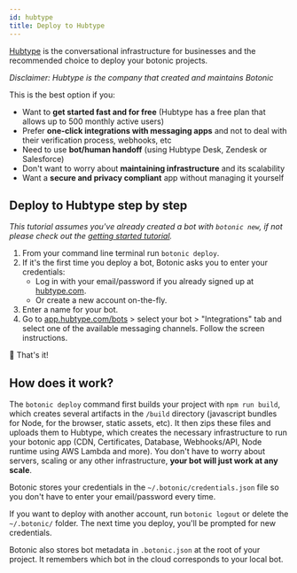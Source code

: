 ```yaml
---
id: hubtype
title: Deploy to Hubtype
---
```


[Hubtype](https://hubtype.com) is the conversational infrastructure for businesses and the recommended choice to deploy your botonic projects.

_Disclaimer: Hubtype is the company that created and maintains Botonic_

This is the best option if you:

- Want to **get started fast and for free** (Hubtype has a free plan that allows up to 500 monthly active users)
- Prefer **one-click integrations with messaging apps** and not to deal with their verification process, webhooks, etc
- Need to use **bot/human handoff** (using Hubtype Desk, Zendesk or Salesforce)
- Don't want to worry about **maintaining infrastructure** and its scalability
- Want a **secure and privacy compliant** app without managing it yourself

## Deploy to Hubtype step by step

_This tutorial assumes you've already created a bot with `botonic new`, if not please check out the [getting started tutorial](/docs/getting-started)._

1. From your command line terminal run `botonic deploy`.
2. If it's the first time you deploy a bot, Botonic asks you to enter your credentials:
   - Log in with your email/password if you already signed up at [hubtype.com](https://hubtype.com/).
   - Or create a new account on-the-fly.
3. Enter a name for your bot.
4. Go to [app.hubtype.com/bots](https://app.hubtype.com/bots/) > select your bot > "Integrations" tab and select one of the available messaging channels. Follow the screen instructions.  

🎉 That's it!

## How does it work?

The `botonic deploy` command first builds your project with `npm run build`, which creates several artifacts in the `/build` directory (javascript bundles for Node, for the browser, static assets, etc). It then zips these files and uploads them to Hubtype, which creates the necessary infrastructure to run your botonic app (CDN, Certificates, Database, Webhooks/API, Node runtime using AWS Lambda and more).
You don't have to worry about servers, scaling or any other infrastructure, **your bot will just work at any scale**.

Botonic stores your credentials in the `~/.botonic/credentials.json` file so you don't have to enter your email/password every time.

If you want to deploy with another account, run `botonic logout` or delete the `~/.botonic/` folder. The next time you deploy, you'll be prompted for new credentials.

Botonic also stores bot metadata in `.botonic.json` at the root of your project. It remembers which bot in the cloud corresponds to your local bot.
